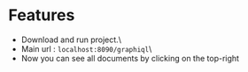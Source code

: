 # Features
- Download and run project.\
- Main url : `localhost:8090/graphiql`\
- Now you can see all documents by clicking on the top-right
